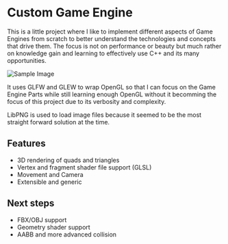 # Custom Game Engine

This is a little project where I like to implement different aspects of Game Engines from scratch to better understand the technologies and concepts that drive them. The focus is not on performance or beauty but much rather on knowledge gain and learning to effectively use C++ and its many opportunities.

![Sample Image](https://github.com/rausc-daniel/GameEngine/blob/master/img/SampleImage.png)

It uses GLFW and GLEW to wrap OpenGL so that I can focus on the Game Engine Parts while still learning enough OpenGL without it becomming the focus of this project due to its verbosity and complexity.

LibPNG is used to load image files because it seemed to  be the most straight forward solution at the time.

## Features

* 3D rendering of quads and triangles
* Vertex and fragment shader file support (GLSL)
* Movement and Camera
* Extensible and generic

## Next steps

* FBX/OBJ support
* Geometry shader support
* AABB and more advanced collision
